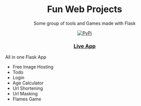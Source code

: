 <!-- headings -->

<h1 align="center"> Fun Web Projects </h1>

<p align="center">Some group of tools and Games made with Flask</p>

<p align="center">
    <a href="https://pypi.org/project/instagramy/https://github.com/yogeshwaran01/Fun-Web-Projects/actions/workflows/python-app.yml">
    <img alt="PyPi" src="https://github.com/yogeshwaran01/Fun-Web-Projects/actions/workflows/python-app.yml/badge.svg"/>
    </a>
</p>

<a href='https://fun-web-projects.herokuapp.com/'><h3 align="center">Live App</h3></a>

All in one Flask App

- Free Image Hosting
- Todo
- Login
- Age Calculator
- Url Shortening
- Url Masking
- Flames Game
